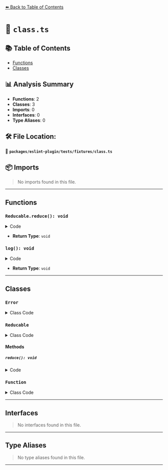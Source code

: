 [⬅️ Back to Table of Contents](../../../../index.md)

# 📄 `class.ts`

## 📚 Table of Contents

- [Functions](#functions)
- [Classes](#classes)

## 📊 Analysis Summary

- **Functions**: 2
- **Classes**: 3
- **Imports**: 0
- **Interfaces**: 0
- **Type Aliases**: 0

## 🛠️ File Location:
📂 **`packages/eslint-plugin/tests/fixtures/class.ts`**

## 📦 Imports

> No imports found in this file.


---

## Functions

### `Reducable.reduce(): void`

<details><summary>Code</summary>

```ts
reduce() {}
```
</details>

- **Return Type**: `void`
### `log(): void`

<details><summary>Code</summary>

```ts
log() {}
```
</details>

- **Return Type**: `void`

---

## Classes

### `Error`

<details><summary>Class Code</summary>

```ts
export class Error {}
```
</details>

### `Reducable`

<details><summary>Class Code</summary>

```ts
export class Reducable {
  reduce() {}
}
```
</details>

#### Methods

##### `reduce(): void`

<details><summary>Code</summary>

```ts
reduce() {}
```
</details>

### `Function`

<details><summary>Class Code</summary>

```ts
export class Function {}
```
</details>


---

## Interfaces

> No interfaces found in this file.


---

## Type Aliases

> No type aliases found in this file.


---